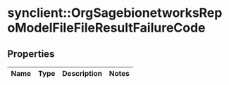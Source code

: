 # synclient::OrgSagebionetworksRepoModelFileFileResultFailureCode


## Properties
Name | Type | Description | Notes
------------ | ------------- | ------------- | -------------


